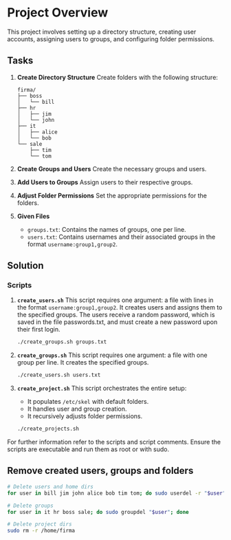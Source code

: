 # Project Overview

This project involves setting up a directory structure, creating user accounts, assigning users to groups, and configuring folder permissions.

## Tasks

1. **Create Directory Structure**
   Create folders with the following structure:
   ```plaintext
   firma/
   ├── boss
   │   └── bill
   ├── hr
   │   ├── jim
   │   └── john
   ├── it
   │   ├── alice
   │   └── bob
   └── sale
       ├── tim
       └── tom
   ```

2. **Create Groups and Users**
   Create the necessary groups and users.

3. **Add Users to Groups**
   Assign users to their respective groups.

4. **Adjust Folder Permissions**
   Set the appropriate permissions for the folders.

5. **Given Files**
   - `groups.txt`: Contains the names of groups, one per line.
   - `users.txt`: Contains usernames and their associated groups in the format `username:group1,group2`.

## Solution

### Scripts

1. **`create_users.sh`**
   This script requires one argument: a file with lines in the format `username:group1,group2`. It creates users and assigns them to the specified groups. The users receive a random password, which is saved in the file passwords.txt, and must create a new password upon their first login.
   ```bash
   ./create_groups.sh groups.txt
   ```

2. **`create_groups.sh`**
   This script requires one argument: a file with one group per line. It creates the specified groups.
   ```bash
   ./create_users.sh users.txt
   ```

3. **`create_project.sh`**
   This script orchestrates the entire setup:
   - It populates `/etc/skel` with default folders.
   - It handles user and group creation.
   - It recursively adjusts folder permissions.
   ```bash
   ./create_projects.sh
   ```

For further information refer to the scripts and script comments. Ensure the scripts are executable and run them as root or with sudo.

## Remove created users, groups and folders

```bash
# Delete users and home dirs
for user in bill jim john alice bob tim tom; do sudo userdel -r "$user"; done
```

```bash
# Delete groups
for user in it hr boss sale; do sudo groupdel "$user"; done
```

```bash
# Delete project dirs
sudo rm -r /home/firma
```
